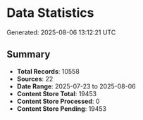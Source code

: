 # Data Statistics

Generated: 2025-08-06 13:12:21 UTC

## Summary

- **Total Records**: 10558
- **Sources**: 22
- **Date Range**: 2025-07-23 to 2025-08-06
- **Content Store Total**: 19453
- **Content Store Processed**: 0
- **Content Store Pending**: 19453
